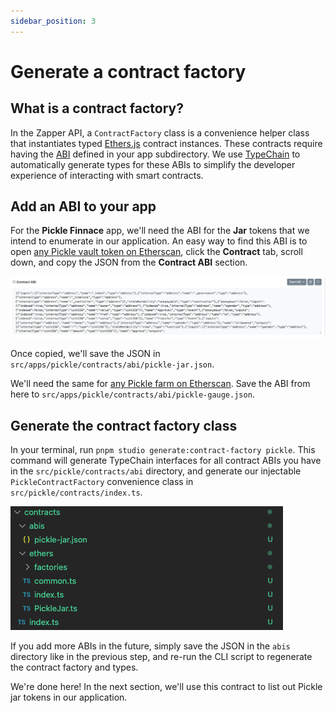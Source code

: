 ```yaml
---
sidebar_position: 3
---
```


# Generate a contract factory

## What is a contract factory?

In the Zapper API, a `ContractFactory` class is a convenience helper class that instantiates typed [Ethers.js](https://docs.ethers.io/) contract instances. These contracts require having the [ABI](https://www.quicknode.com/guides/solidity/what-is-an-abi) defined in your app subdirectory. We use [TypeChain](https://github.com/dethcrypto/TypeChain) to automatically generate types for these ABIs to simplify the developer experience of interacting with smart contracts.

## Add an ABI to your app

For the **Pickle Finnace** app, we'll need the ABI for the **Jar** tokens that we intend to enumerate in our application. An easy way to find this ABI is to open [any Pickle vault token on Etherscan](https://etherscan.io/address/0x1bb74b5ddc1f4fc91d6f9e7906cf68bc93538e33), click the **Contract** tab, scroll down, and copy the JSON from the **Contract ABI** section.

![Copy the ABI](../../static/img/tutorial/copy-abi.png)

Once copied, we'll save the JSON in `src/apps/pickle/contracts/abi/pickle-jar.json`.

We'll need the same for [any Pickle farm on Etherscan](https://etherscan.io/address/0xf5bd1a4894a6ac1d786c7820bc1f36b1535147f6). Save the ABI from here to `src/apps/pickle/contracts/abi/pickle-gauge.json`.

## Generate the contract factory class

In your terminal, run `pnpm studio generate:contract-factory pickle`. This command will generate TypeChain interfaces for all contract ABIs you have in the `src/pickle/contracts/abi` directory, and generate our injectable `PickleContractFactory` convenience class in `src/pickle/contracts/index.ts`.

![Generate Factory](../../static/img/tutorial/generate-contract-factory.png)

If you add more ABIs in the future, simply save the JSON in the `abis` directory like in the previous step, and re-run the CLI script to regenerate the contract factory and types.

We're done here! In the next section, we'll use this contract to list out Pickle jar tokens in our application.